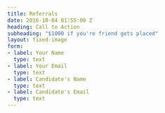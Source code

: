 ```yaml
---
title: Referrals
date: 2016-10-04 01:55:00 Z
heading: Call to Action
subheading: "$1000 if you're friend gets placed"
layout: fixed-image
form:
- label: Your Name
  type: text
- label: Your Email
  type: text
- label: Candidate's Name
  type: text
- label: Candidate's Email
  type: text
---
```


